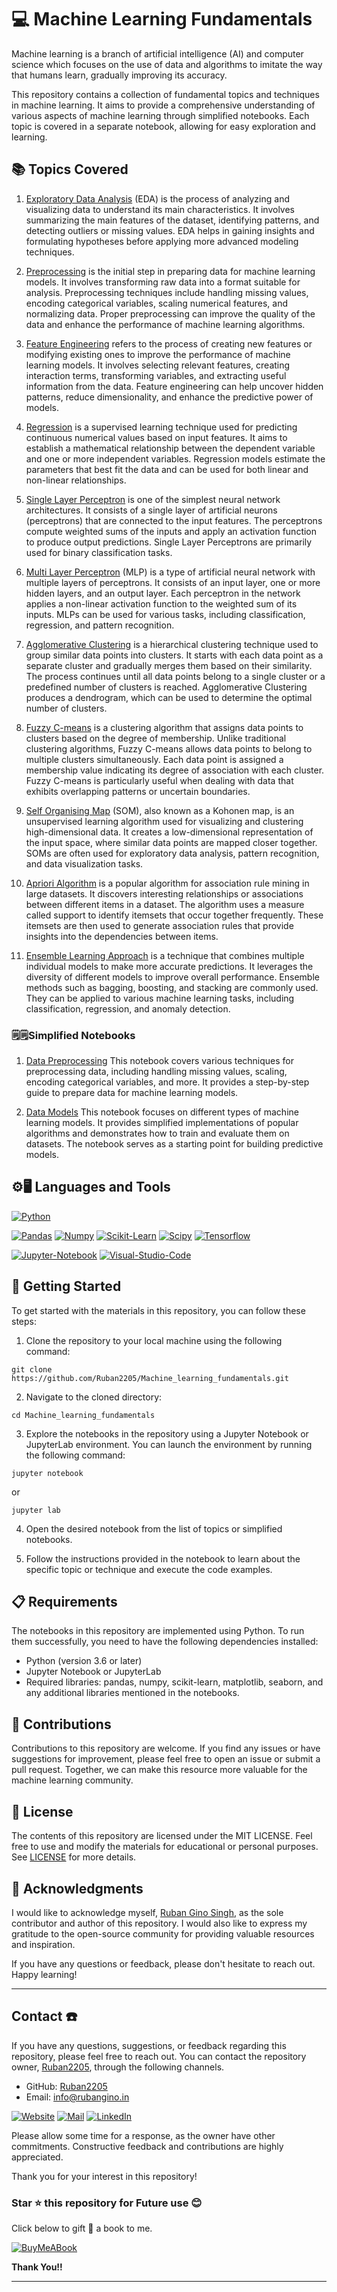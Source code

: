 # 💻 Machine Learning Fundamentals

Machine learning is a branch of artificial intelligence (AI) and computer science which focuses on the use of data and algorithms to imitate the way that humans learn, gradually improving its accuracy.

This repository contains a collection of fundamental topics and techniques in machine learning. It aims to provide a comprehensive understanding of various aspects of machine learning through simplified notebooks. Each topic is covered in a separate notebook, allowing for easy exploration and learning.


## 📚 Topics Covered

1) [Exploratory Data Analysis](/Notebooks/01a_Exploratory_Data_Analysis.ipynb)
 (EDA) is the process of analyzing and visualizing data to understand its main characteristics. It involves summarizing the main features of the dataset, identifying patterns, and detecting outliers or missing values. EDA helps in gaining insights and formulating hypotheses before applying more advanced modeling techniques.

2) [Preprocessing](/Notebooks/01b_Pre_Process.ipynb)
 is the initial step in preparing data for machine learning models. It involves transforming raw data into a format suitable for analysis. Preprocessing techniques include handling missing values, encoding categorical variables, scaling numerical features, and normalizing data. Proper preprocessing can improve the quality of the data and enhance the performance of machine learning algorithms.

3) [Feature Engineering](/Notebooks/02_Feature_Engineering.ipynb)
 refers to the process of creating new features or modifying existing ones to improve the performance of machine learning models. It involves selecting relevant features, creating interaction terms, transforming variables, and extracting useful information from the data. Feature engineering can help uncover hidden patterns, reduce dimensionality, and enhance the predictive power of models.

4) [Regression](/Notebooks/03_Regression.ipynb)
 is a supervised learning technique used for predicting continuous numerical values based on input features. It aims to establish a mathematical relationship between the dependent variable and one or more independent variables. Regression models estimate the parameters that best fit the data and can be used for both linear and non-linear relationships.

5) [Single Layer Perceptron](/Notebooks/04_SLP.ipynb)
 is one of the simplest neural network architectures. It consists of a single layer of artificial neurons (perceptrons) that are connected to the input features. The perceptrons compute weighted sums of the inputs and apply an activation function to produce output predictions. Single Layer Perceptrons are primarily used for binary classification tasks.

6) [Multi Layer Perceptron](/Notebooks/05_MLP.ipynb)
 (MLP) is a type of artificial neural network with multiple layers of perceptrons. It consists of an input layer, one or more hidden layers, and an output layer. Each perceptron in the network applies a non-linear activation function to the weighted sum of its inputs. MLPs can be used for various tasks, including classification, regression, and pattern recognition.

7) [Agglomerative Clustering](/Notebooks/06_Agglomerative.ipynb)
 is a hierarchical clustering technique used to group similar data points into clusters. It starts with each data point as a separate cluster and gradually merges them based on their similarity. The process continues until all data points belong to a single cluster or a predefined number of clusters is reached. Agglomerative Clustering produces a dendrogram, which can be used to determine the optimal number of clusters.

8) [Fuzzy C-means](/Notebooks/07_FCM.ipynb)
 is a clustering algorithm that assigns data points to clusters based on the degree of membership. Unlike traditional clustering algorithms, Fuzzy C-means allows data points to belong to multiple clusters simultaneously. Each data point is assigned a membership value indicating its degree of association with each cluster. Fuzzy C-means is particularly useful when dealing with data that exhibits overlapping patterns or uncertain boundaries.

9) [Self Organising Map](/Notebooks/08_SOM.ipynb)
 (SOM), also known as a Kohonen map, is an unsupervised learning algorithm used for visualizing and clustering high-dimensional data. It creates a low-dimensional representation of the input space, where similar data points are mapped closer together. SOMs are often used for exploratory data analysis, pattern recognition, and data visualization tasks.

10) [Apriori Algorithm](/Notebooks/09_Apriori.ipynb)
 is a popular algorithm for association rule mining in large datasets. It discovers interesting relationships or associations between different items in a dataset. The algorithm uses a measure called support to identify itemsets that occur together frequently. These itemsets are then used to generate association rules that provide insights into the dependencies between items.

11) [Ensemble Learning Approach](/Notebooks/10_Ensemble.ipynb)
 is a technique that combines multiple individual models to make more accurate predictions. It leverages the diversity of different models to improve overall performance. Ensemble methods such as bagging, boosting, and stacking are commonly used. They can be applied to various machine learning tasks, including classification, regression, and anomaly detection.

### 🗒️🗒️Simplified Notebooks 

1) [Data Preprocessing](/Simplified_Notebook/ML_Data_Preprocessing.ipynb)
This notebook covers various techniques for preprocessing data, including handling missing values, scaling, encoding categorical variables, and more. It provides a step-by-step guide to prepare data for machine learning models.

2) [Data Models](/Simplified_Notebook/ML_Models.ipynb)
This notebook focuses on different types of machine learning models. It provides simplified implementations of popular algorithms and demonstrates how to train and evaluate them on datasets. The notebook serves as a starting point for building predictive models.


## ⚙️🖥️ Languages and Tools 

[![Python](https://img.shields.io/badge/Python-FFD43B?style=for-the-badge&logo=python&logoColor=blue)](https://github.com/Ruban2205/Python-Programs)

[![Pandas](https://img.shields.io/badge/Pandas-2C2D72?style=for-the-badge&logo=pandas&logoColor=white)](https://github.com/Ruban2205/Python-Programs)
[![Numpy](https://img.shields.io/badge/Numpy-777BB4?style=for-the-badge&logo=numpy&logoColor=white)](https://github.com/Ruban2205/Python-Programs)
[![Scikit-Learn](https://img.shields.io/badge/scikit_learn-F7931E?style=for-the-badge&logo=scikit-learn&logoColor=white)](https://github.com/Ruban2205/Python-Programs)
[![Scipy](https://img.shields.io/badge/SciPy-654FF0?style=for-the-badge&logo=SciPy&logoColor=white)](https://github.com/Ruban2205/Python-Programs)
[![Tensorflow](https://img.shields.io/badge/TensorFlow-FF6F00?style=for-the-badge&logo=TensorFlow&logoColor=white)](https://github.com/Ruban2205/Python-Programs)

[![Jupyter-Notebook](https://img.shields.io/badge/Jupyter-F37626.svg?&style=for-the-badge&logo=Jupyter&logoColor=white)](https://github.com/Ruban2205/Python-Programs)
[![Visual-Studio-Code](https://img.shields.io/badge/Visual_Studio_Code-0078D4?style=for-the-badge&logo=visual%20studio%20code&logoColor=white)](https://github.com/Ruban2205/Python-Programs)


## 🚀 Getting Started

To get started with the materials in this repository, you can follow these steps:

1. Clone the repository to your local machine using the following command:
```
git clone https://github.com/Ruban2205/Machine_learning_fundamentals.git
```

2. Navigate to the cloned directory:
```
cd Machine_learning_fundamentals
```

3. Explore the notebooks in the repository using a Jupyter Notebook or JupyterLab environment. You can launch the environment by running the following command:
```
jupyter notebook
```

or 

```
jupyter lab
```

4. Open the desired notebook from the list of topics or simplified notebooks.

5. Follow the instructions provided in the notebook to learn about the specific topic or technique and execute the code examples.

## 📋 Requirements

The notebooks in this repository are implemented using Python. To run them successfully, you need to have the following dependencies installed:

- Python (version 3.6 or later)
- Jupyter Notebook or JupyterLab
- Required libraries: pandas, numpy, scikit-learn, matplotlib, seaborn, and any additional libraries mentioned in the notebooks.


## 🤝 Contributions

Contributions to this repository are welcome. If you find any issues or have suggestions for improvement, please feel free to open an issue or submit a pull request. Together, we can make this resource more valuable for the machine learning community.


## 📄 License

The contents of this repository are licensed under the MIT LICENSE. Feel free to use and modify the materials for educational or personal purposes. See [LICENSE](/LICENSE) for more details.

## 🙏 Acknowledgments

I would like to acknowledge myself, [Ruban Gino Singh](https://rubangino.in/), as the sole contributor and author of this repository. I would also like to express my gratitude to the open-source community for providing valuable resources and inspiration.

If you have any questions or feedback, please don't hesitate to reach out. Happy learning!

<hr/>

## Contact ☎️

If you have any questions, suggestions, or feedback regarding this repository, please feel free to reach out. You can contact the repository owner, [Ruban2205](https://github.com/Ruban2205), through the following channels. 

- GitHub: [Ruban2205](https://github.com/Ruban2205)
- Email: [info@rubangino.in](https://mailto:info@rubangino.in/)

[![Website](https://img.shields.io/badge/website-000000?style=for-the-badge&logo=About.me&logoColor=white)](https://rubangino.in/)
[![Mail](https://img.shields.io/badge/Email-D14836?style=for-the-badge&logo=gmail&logoColor=white)](mailto:info@rubangino.in)
[![LinkedIn](https://img.shields.io/badge/LinkedIn-0077B5?style=for-the-badge&logo=linkedin&logoColor=white)](https://www.linkedin.com/in/ruban-gino-singh/)

Please allow some time for a response, as the owner have other commitments. 
Constructive feedback and contributions are highly appreciated. 

Thank you for your interest in this repository!

### Star ⭐ this repository for Future use 😊

Click below to gift 🎁 a book to me.

[![BuyMeABook](https://img.shields.io/badge/Buy%20Me%20a%20Book-ffdd00?style=for-the-badge&logo=buy-me-a-book&logoColor=black)
](https://bit.ly/3M5jxLd)

**Thank You!!**

<hr/>

